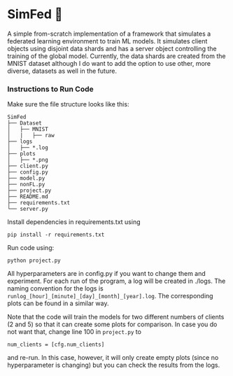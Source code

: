 # SimFed 👾
A simple from-scratch implementation of a framework that simulates a federated learning environment to train ML models. It simulates client objects using disjoint data shards and has a server object controlling the training of the global model. Currently, the data shards are created from the MNIST dataset although I do want to add the option to use other, more diverse, datasets as well in the future.


### Instructions to Run Code
Make sure the file structure looks like this:

```
SimFed
├── Dataset
│   ├── MNIST
│   |   ├── raw          
├── logs
│   ├── *.log
├── plots
│   ├── *.png 
├── client.py
├── config.py
├── model.py
├── nonFL.py
├── project.py
├── README.md
├── requirements.txt
└── server.py
```

Install dependencies in requirements.txt using 
```
pip install -r requirements.txt
```

Run code using:
```
python project.py
```

All hyperparameters are in config.py if you want to change them and experiment.
For each run of the program, a log will be created in ./logs. The naming convention for the logs is `runlog_[hour]_[minute]_[day]_[month]_[year].log`. The corresponding plots can be found in a similar way.

Note that the code will train the models for two different numbers of clients (2 and 5) so that it can create some plots for comparison. In case you do not want that, change line 100 in `project.py` to
```
num_clients = [cfg.num_clients]
```
and re-run. In this case, however, it will only create empty plots (since no hyperparameter is changing) but you can check the results from the logs.
